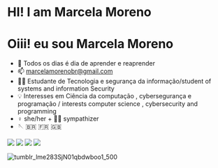 # HI! I am Marcela Moreno 
# Oiii! eu sou Marcela Moreno 

- 🌱 Todos os dias é dia de aprender e reaprender 
- 📫 marcelamorenobr@gmail.com
- 👩‍🎓 Estudante de Tecnologia e  segurança da informação/student of systems and information Security
- 💡 Interesses em Ciência da computação , cybersegurança e programação  / interests computer science , cybersecurity and programming
- ♀️ she/her + 🏳️‍🌈 sympathizer
- 🪡  🇧🇷 🇫🇷 🇬🇧 


</div>

<div> 
  <a href="https://instagram.com/marcelamrno" target="_blank"><img src="https://img.shields.io/badge/-Instagram-%23E4405F?style=for-the-badge&logo=instagram&logoColor=white" target="_blank"></a>
 <a href="https://discord.gg/marcelamm#2320" target="_blank"><img src="https://img.shields.io/badge/Discord-7289DA?style=for-the-badge&logo=discord&logoColor=white" target="_blank"></a> 
  <a href = "mailto:marcelamorenobr@gmail.com"><img src="https://img.shields.io/badge/-Gmail-%23333?style=for-the-badge&logo=gmail&logoColor=white" target="_blank"></a>
  <a href="https://www.linkedin.com/in/marcela-moreno-09871122a" target="_blank"><img src="https://img.shields.io/badge/-LinkedIn-%230077B5?style=for-the-badge&logo=linkedin&logoColor=white" target="_blank"></a> 
  
 
  
 
  ![tumblr_lme283SjN01qbdwboo1_500](https://user-images.githubusercontent.com/96259068/162643249-7d8dce79-ab20-4e14-9af0-a8a9eaa2e014.gif)

 </div>
 

  

